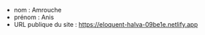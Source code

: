 - nom : Amrouche
- prénom : Anis
- URL publique du site : 
https://eloquent-halva-09be1e.netlify.app